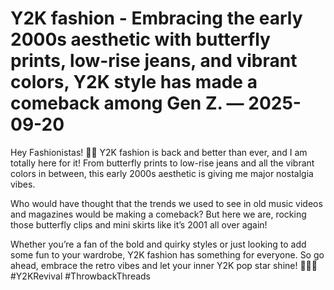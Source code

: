 # Y2K fashion - Embracing the early 2000s aesthetic with butterfly prints, low-rise jeans, and vibrant colors, Y2K style has made a comeback among Gen Z. — 2025-09-20

Hey Fashionistas! 🦋✨ Y2K fashion is back and better than ever, and I am totally here for it! From butterfly prints to low-rise jeans and all the vibrant colors in between, this early 2000s aesthetic is giving me major nostalgia vibes. 

Who would have thought that the trends we used to see in old music videos and magazines would be making a comeback? But here we are, rocking those butterfly clips and mini skirts like it’s 2001 all over again!

Whether you’re a fan of the bold and quirky styles or just looking to add some fun to your wardrobe, Y2K fashion has something for everyone. So go ahead, embrace the retro vibes and let your inner Y2K pop star shine! 💖👖🌈 #Y2KRevival #ThrowbackThreads